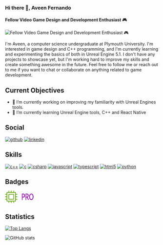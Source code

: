 ### Hi there 👋, Aveen Fernando
#### Fellow Video Game Design and Development Enthusiast 🎮
![Fellow Video Game Design and Development Enthusiast 🎮](https://ue-cdn.artstation.com/imgproxy/U78DxAXfaicpJ_klSE00ON5mQoyYv-TET3XbisCsQ4I/filename:3.jpg/resizing_type:fit/width:1920/height:1080/aHR0cHM6Ly9kMWl2N2RiNDR5aGd4bi5jbG91ZGZyb250Lm5ldC9iYWNrZ3JvdW5kcy82NDk0OTVlNS02MjM3LTRmMDQtYjllOC0wNzg4YTM0Zjc0ZGMvMy5qcGc)

I'm Aveen, a computer science undergraduate at Plymouth University. I'm interested in game design and C++ programming, and I'm currently learning and experimenting the basics of both in Unreal Engine 5.1. I don't have any projects to showcase yet, but I'm working hard to improve my skills and create something awesome in the future. Feel free to follow me or reach out to me if you want to chat or collaborate on anything related to game development.

## Current Objectives

- 🔭 I’m currently working on improving my familiarity with Unreal Engines tools. 
- 🌱 I’m currently learning Unreal Engine tools, C++ and React Native 

## Social 

[<img src='https://cdn.jsdelivr.net/npm/simple-icons@3.0.1/icons/github.svg' alt='github' height='40'>](https://github.com/AveenFernando)  [<img src='https://cdn.jsdelivr.net/npm/simple-icons@3.0.1/icons/linkedin.svg' alt='linkedin' height='40'>](https://www.linkedin.com/in/aveen-fernando-225a7618b/)  

## Skills

[<img src='https://cdn.jsdelivr.net/npm/simple-icons@3.0.1/icons/cplusplus.svg' alt='c++' height='40'>](https://learn.microsoft.com/en-us/cpp/cpp/?view=msvc-170)  [<img src='https://cdn.jsdelivr.net/npm/simple-icons@3.0.1/icons/c.svg' alt='c' height='40'>](https://learn.microsoft.com/en-us/cpp/c-language/?view=msvc-170)  [<img src='https://cdn.jsdelivr.net/npm/simple-icons@3.0.1/icons/csharp.svg' alt='csharp' height='40'>](https://learn.microsoft.com/en-us/dotnet/csharp/)  [<img src='https://cdn.jsdelivr.net/npm/simple-icons@3.0.1/icons/javascript.svg' alt='javascript' height='40'>](https://learn.microsoft.com/en-us/visualstudio/javascript/javascript-in-visual-studio?view=vs-2022)  [<img src='https://cdn.jsdelivr.net/npm/simple-icons@3.0.1/icons/typescript.svg' alt='typescript' height='40'>](https://learn.microsoft.com/en-us/visualstudio/javascript/javascript-in-visual-studio?view=vs-2022)  [<img src='https://cdn.jsdelivr.net/npm/simple-icons@3.0.1/icons/html5.svg' alt='html5' height='40'>](https://developer.mozilla.org/en-US/docs/Web/HTML)  [<img src='https://cdn.jsdelivr.net/npm/simple-icons@3.0.1/icons/python.svg' alt='python' height='40'>](https://www.python.org/about/help/)  

## Badges 

<a href='https://docs.github.com/en/developers'><img src='https://raw.githubusercontent.com/acervenky/animated-github-badges/master/assets/devbadge.gif' width='40' height='40'></a> <a href='https://github.com/pricing'><img src='https://raw.githubusercontent.com/acervenky/animated-github-badges/master/assets/pro.gif' width='40' height='40'></a> 

## Statistics

[![Top Langs](https://github-readme-stats.vercel.app/api/top-langs/?username=AveenFernando)](https://github.com/anuraghazra/github-readme-stats)

![GitHub stats](https://github-readme-stats.vercel.app/api?username=AveenFernando&show_icons=true&count_private=true)  




